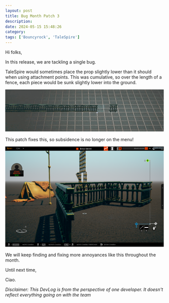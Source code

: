 ```yaml
---
layout: post
title: Bug Month Patch 3
description:
date: 2024-05-15 15:48:26
category:
tags: ['Bouncyrock', 'TaleSpire']
---
```


Hi folks,

In this release, we are tackling a single bug.

TaleSpire would sometimes place the prop slightly lower than it should when using attachment points. This was cumulative, so over the length of a fence, each piece would be sunk slightly lower into the ground.

![the bug](/assets/videos/TS_fence0.gif)

This patch fixes this, so subsidence is no longer on the menu!

![the fix](/assets/images/fence0.png)

We will keep finding and fixing more annoyances like this throughout the month.

Until next time,

Ciao.

*Disclaimer: This DevLog is from the perspective of one developer. It doesn't reflect everything going on with the team*
